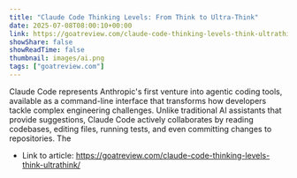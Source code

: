 ```yaml
---
title: "Claude Code Thinking Levels: From Think to Ultra-Think"
date: 2025-07-08T08:00:10+00:00
link: https://goatreview.com/claude-code-thinking-levels-think-ultrathink/
showShare: false
showReadTime: false
thumbnail: images/ai.png
tags: ["goatreview.com"]
---
```

Claude Code represents Anthropic's first venture into agentic coding tools, available as a command-line interface that transforms how developers tackle complex engineering challenges. Unlike traditional AI assistants that provide suggestions, Claude Code actively collaborates by reading codebases, editing files, running tests, and even committing changes to repositories. The

- Link to article: https://goatreview.com/claude-code-thinking-levels-think-ultrathink/